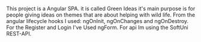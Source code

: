 This project is a Angular SPA.
it is called Green Ideas it's main purpose is for people giving ideas on themes that are about helping with wild life.
From the angular lifecycle hooks I used: ngOnInit, ngOnChanges and ngOnDestroy.
For the Register and Login I've Used ngForm.
For api Im using the SoftUni REST-API.